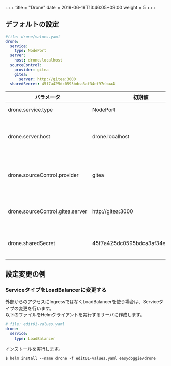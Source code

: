 +++
title = "Drone"
date =  2019-06-19T13:46:05+09:00
weight = 5
+++
## デフォルトの設定

```yaml
#file: drone/values.yaml
drone:
  service:
    type: NodePort
  server:
    host: drone.localhost
  sourceControl:
    provider: gitea
    gitea:
      server: http://gitea:3000
  sharedSecret: 45f7a425dc0595bdca3af34ef97ebaa4
```

パラメータ|初期値|説明
---|---|---
drone.service.type|NodePort|Serviceタイプ
drone.server.host|drone.localhost|DroneのWebUIのホスト名
drone.sourceControl.provider|gitea|ソース管理をしているプロバイダ
drone.sourceControl.gitea.server|http://gitea:3000|Giteaサーバのアドレス
drone.sharedSecret|45f7a425dc0595bdca3af34ef97ebaa4|DroneとGiteaの共有秘密鍵

## 設定変更の例
### ServiceタイプをLoadBalancerに変更する
外部からのアクセスにIngressではなくLoadBalancerを使う場合は、Serviceタイプの変更を行います。  
以下のファイルをHelmクライアントを実行するサーバに作成します。
```yaml
# file: edit01-values.yaml
drone:
  service:
    type: LoadBalancer
```
インストールを実行します。
```plain
$ helm install --name drone -f edit01-values.yaml easydoggie/drone
```